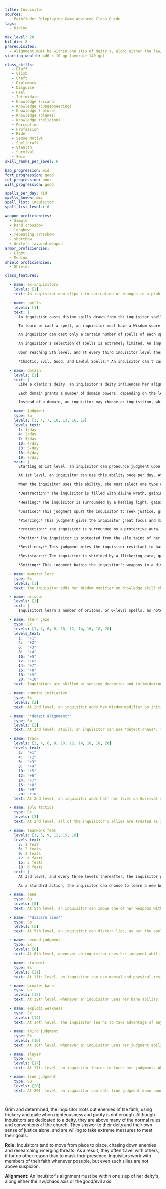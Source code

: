 ```yaml
---
title: Inquisitor
sources:
  - Pathfinder Roleplaying Game Advanced Class Guide
tags:
  - Divine

max_level: 20
hit_die: 8
prerequisites:
  - Alignment must be within one step of deity's, along either the law/chaos axis or the good/evil axis.
starting_wealth: 4d6 × 10 gp (average 140 gp)

class_skills:
   - Bluff
   - Climb
   - Craft
   - Diplomacy
   - Disguise
   - Heal
   - Intimidate
   - Knowledge (arcana)
   - Knowledge (dungeoneering)
   - Knowledge (nature)
   - Knowledge (planes)
   - Knowledge (religion)
   - Perception
   - Profession
   - Ride
   - Sense Motive
   - Spellcraft
   - Stealth
   - Survival
   - Swim
skill_ranks_per_level: 6

bab_progression: mid
fort_progression: good
ref_progression: poor
will_progression: good

spells_per_day: mid
spells_known: mid
spell_list: inquisitor
spell_list_levels: 6

weapon_proficiencies:
  - Simple
  - hand crossbow
  - longbow
  - repeating crossbow
  - shortbow
  - deity's favored weapon
armor_proficiencies:
  - Light
  - Medium
shield_proficiencies:
  - Shields

class_features:

  - name: ex-inquisitors
    levels: [1]
    text: An inquisitor who slips into corruption or changes to a prohibited alignment loses all spells and the judgment ability. She cannot thereafter gain levels as an inquisitor until she atones (see the *atonement* spell description). An inquisitor who becomes an ex-inquisitor can, with the GM's permission, take the heretic archetype, replacing her class abilities with the appropriate archetype abilities. If the character atones or joins a different faith, she loses her heretic abilities and regains her previous inquisitor class abilities.

  - name: spells
    levels: [1]
    text: |
      An inquisitor casts divine spells drawn from the inquisitor spell list. She can cast any spell she knows at any time without preparing it ahead of time, assuming she has not yet used up her allotment of spells per day for the spell's level.

      To learn or cast a spell, an inquisitor must have a Wisdom score equal to at least 10 + the spell level. The Difficulty Class for a saving throw against an inquisitor's spell is 10 + the spell level + the inquisitor's Wisdom modifier.

      An inquisitor can cast only a certain number of spells of each spell level each day. Her base daily spell allotment is given on Table: Inquisitor. In addition, she receives bonus spells per day if she has a high Wisdom score (see Table: Ability Modifiers and Bonus Spells).

      An inquisitor's selection of spells is extremely limited. An inquisitor begins play knowing four 0-level spells and two 1st-level spells of the inquisitor's choice. At each new inquisitor level, she gains one or more new spells as indicated on Table: Inquisitor Spells Known. (Unlike spells per day, the number of spells an inquisitor knows is not affected by her Wisdom score. The numbers on Table: Inquisitor Spells Known are fixed.)

      Upon reaching 5th level, and at every third inquisitor level thereafter (8th, 11th, and so on), an inquisitor can choose to learn a new spell in place of one she already knows. In effect, the inquisitor “loses” the old spell in exchange for the new one. The new spell's level must be the same as that of the spell being exchanged, and it must be at least one level lower than the highest-level inquisitor spell she can cast. The inquisitor may swap out only a single spell at any given level and must choose whether or not to swap the spell at the same time that she gains new spells known for the level.

      *Chaotic, Evil, Good, and Lawful Spells:* An inquisitor can't cast spells of an alignment opposed to her own or her deity's (if she has one). Spells associated with particular alignments are indicated by the chaotic, evil, good and lawful descriptors in their spell descriptions.

  - name: domain
    levels: [1]
    text: |
      Like a cleric's deity, an inquisitor's deity influences her alignment, what magic she can perform, and her values. Although not as tied to the tenets of the deity as a cleric, an inquisitor must still hold such guidelines in high regard, despite that fact she can go against them if it serves the greater good of the faith. An inquisitor can select one domain from among those belonging to her deity. She can select an alignment domain only if her alignment matches that domain. With the GM's approval, an inquisitor can be devoted to an ideal instead of a deity, selecting one domain to represent her personal inclination and abilities. The restriction on alignment domains still applies.

      Each domain grants a number of domain powers, depending on the level of the inquisitor. An inquisitor does not gain the bonus spells listed for each domain, nor does she gain bonus spell slots. The inquisitor uses her level as her effective cleric level when determining the power and effect of her domain powers. If the inquisitor has cleric levels, one of her two domain selections must be the same domain selected as an inquisitor. Levels of cleric and inquisitor stack for the purpose of determining domain powers and abilities, but not for bonus spells.

      Instead of a domain, an inquisitor may choose an inquisition, which are similar to domains but do not include domain spells.

  - name: judgment
    type: Su
    levels: [1, 4, 7, 10, 13, 16, 19]
    levels_text:
      1: 1/day
      4: 2/day
      7: 3/day
      10: 4/day
      13: 5/day
      16: 6/day
      19: 7/day
    text: |
      Starting at 1st level, an inquisitor can pronounce judgment upon her foes as a swift action. Starting when the judgment is made, the inquisitor receives a bonus or special ability based on the type of judgment made.

      At 1st level, an inquisitor can use this ability once per day. At 4th level and every three levels thereafter, the inquisitor can use this ability one additional time per day. Once activated, this ability lasts until the combat ends, at which point all of the bonuses immediately end. The inquisitor must participate in the combat to gain these bonuses. If she is frightened, panicked, paralyzed, stunned, unconscious, or otherwise prevented from participating in the combat, the ability does not end, but the bonuses do not resume until she can participate in the combat again.

      When the inquisitor uses this ability, she must select one type of judgment to make. As a swift action, she can change this judgment to another type. If the inquisitor is evil, she receives profane bonuses instead of sacred, as appropriate. Neutral inquisitors must select profane or sacred bonuses. Once made, this choice cannot be changed.

      *Destruction:* The inquisitor is filled with divine wrath, gaining a +1 sacred bonus on all weapon damage rolls. This bonus increases by +1 for every three inquisitor levels she possesses.

      *Healing:* The inquisitor is surrounded by a healing light, gaining fast healing 1. This causes the inquisitor to heal 1 point of damage each round as long as the inquisitor is alive and the judgment lasts. The amount of healing increases by 1 point for every three inquisitor levels she possesses.

      *Justice:* This judgment spurs the inquisitor to seek justice, granting a +1 sacred bonus on all attack rolls. This bonus increases by +1 for every five inquisitor levels she possesses. At 10th level, this bonus is doubled on all attack rolls made to confirm critical hits.

      *Piercing:* This judgment gives the inquisitor great focus and makes her spells more potent. This benefit grants a +1 sacred bonus on concentration checks and caster level checks made to overcome a target's spell resistance. This bonus increases by +1 for every three inquisitor levels she possesses.

      *Protection:* The inquisitor is surrounded by a protective aura, granting a +1 sacred bonus to Armor Class. This bonus increases by +1 for every five inquisitor levels she possesses. At 10th level, this bonus is doubled against attack rolls made to confirm critical hits against the inquisitor.

      *Purity:* The inquisitor is protected from the vile taint of her foes, gaining a +1 sacred bonus on all saving throws. This bonus increases by +1 for every five inquisitor levels she possesses. At 10th level, the bonus is doubled against curses, diseases, and poisons.

      *Resiliency:* This judgment makes the inquisitor resistant to harm, granting DR 1/magic. This DR increases by 1 for every five levels she possesses. At 10th level, this DR changes from magic to an alignment (chaotic, evil, good, or lawful) that is opposite the inquisitor's. If she is neutral, the inquisitor does not receive this increase.

      *Resistance:* The inquisitor is shielded by a flickering aura, gaining 2 points of energy resistance against one energy type (acid, cold, electricity, fire, or sonic) chosen when the judgment is declared. The protection increases by 2 for every three inquisitor levels she possesses.

      *Smiting:* This judgment bathes the inquisitor's weapons in a divine light. The inquisitor's weapons count as magic for the purposes of bypassing damage reduction. At 6th level, the inquisitor's weapons also count as one alignment type (chaotic, evil, good, or lawful) for the purpose of bypassing damage reduction. The type selected must match one of the inquisitor's alignments. If the inquisitor is neutral, she does not receive this bonus. At 10th level, the inquisitor's weapons also count as adamantine for the purpose of overcoming damage reduction (but not for reducing hardness).

  - name: monster lore
    type: Ex
    levels: [1]
    text: The inquisitor adds her Wisdom modifier on Knowledge skill checks in addition to her Intelligence modifier, when making skill checks to identify the abilities and weaknesses of creatures.

  - name: orisons
    levels: [1]
    text: |
      Inquisitors learn a number of orisons, or 0-level spells, as noted on Table: Inquisitor Spells Known. These spells are cast like any other spell, but they are not expended when cast and may be used again. Orisons prepared using other spell slots, such as those due to metamagic feats, are expended normally.

  - name: stern gaze
    type: Ex
    levels: [1, 4, 6, 8, 10, 12, 14, 16, 18, 20]
    levels_text:
      1:  "+1"
      4:  "+2"
      6:  "+3"
      8:  "+4"
      10: "+5"
      12: "+6"
      14: "+7"
      16: "+8"
      18: "+9"
      20: "+10"
    text: Inquisitors are skilled at sensing deception and intimidating their foes. An inquisitor receives a morale bonus on all Intimidate and Sense Motive checks equal to 1/2 her inquisitor level (minimum +1).

  - name: cunning initiative
    type: Ex
    levels: [2]
    text: At 2nd level, an inquisitor adds her Wisdom modifier on initiative checks, in addition to her Dexterity modifier.

  - name: "*detect alignment*"
    type: Sp
    levels: [2]
    text: At 2nd level, atwill, an inquisitor can use *detect chaos*, *detect evil*, *detect good*, or *detect law*. She can only use one of these at any given time.

  - name: track
    levels: [2, 4, 6, 8, 10, 12, 14, 16, 18, 20]
    levels_text:
      2:  "+1"
      4:  "+2"
      6:  "+3"
      8:  "+4"
      10: "+5"
      12: "+6"
      14: "+7"
      16: "+8"
      18: "+9"
      20: "+10"
    text: At 2nd level, an inquisitor adds half her level on Survival skill checks made to follow or identify tracks.

  - name: solo tactics
    type: Ex
    levels: [3]
    text: At 3rd level, all of the inquisitor's allies are treated as if they possessed the same teamwork feats as the inquisitor for the purpose of determining whether the inquisitor receives a bonus from her teamwork feats. Her allies do not receive any bonuses from these feats unless they actually possess the feats themselves. The allies' positioning and actions must still meet the prerequisites listed in the teamwork feat for the inquisitor to receive the listed bonus.

  - name: teamwork feat
    levels: [3, 6, 9, 12, 15, 18]
    levels_text:
      3: 1 feat
      6: 2 feats
      9: 3 feats
      12: 4 feats
      15: 5 feats
      18: 6 feats
    text: |
      At 3rd level, and every three levels thereafter, the inquisitor gains a bonus feat in addition to those gained from normal advancement. These bonus feats must be selected from those listed as teamwork feats. The inquisitor must meet the prerequisites of the selected bonus feat.

      As a standard action, the inquisitor can choose to learn a new bonus teamwork feat in place of the most recent bonus teamwork feat she has already learned. In effect, the inquisitor loses the bonus feat in exchange for the new one. She can only change the most recent teamwork feat gained. Whenever she gains a new teamwork feat, the previous teamwork feat becomes set and cannot be changed again. An inquisitor can change her most recent teamwork feat a number of times per day equal to her Wisdom modifier.

  - name: bane
    type: Su
    levels: [5]
    text: At 5th level, an inquisitor can imbue one of her weapons with the bane weapon special ability as a swift action. She must select one creature type when she uses this ability (and a subtype if the creature type selected is humanoid or outsider). Once selected, the type can be changed as a swift action. This ability only functions while the inquisitor wields the weapon. If dropped or taken, the weapon resumes granting this ability if it is returned to the inquisitor before the duration expires. This ability lasts for a number of rounds per day equal to the inquisitor's level. These rounds do not need to be consecutive.

  - name: "*discern lies*"
    type: Sp
    levels: [5]
    text: At 5th level, an inquisitor can discern lies, as per the spell, for a number of rounds per day equal to her inquisitor level. These rounds do not need to be consecutive. Activating this ability is an immediate action.

  - name: second judgment
    type: Ex
    levels: [8]
    text: At 8th level, whenever an inquisitor uses her judgment ability, she selects two different judgments, instead of one. This only consumes one use of her judgment ability. As a swift action, she can change one of these judgments to another type.

  - name: stalwart
    type: Ex
    levels: [11]
    text: At 11th level, an inquisitor can use mental and physical resiliency to avoid certain attacks. If she makes a Fortitude or Will saving throw against an attack that has a reduced effect on a successful save, she instead avoids the effect entirely. This ability can only be used if the inquisitor is wearing light armor, medium armor, or no armor. A helpless inquisitor does not gain the benefit of the stalwart ability.

  - name: greater bane
    type: Su
    levels: [12]
    text: At 12th level, whenever an inquisitor uses her bane ability, the amount of bonus damage dealt by the weapon against creatures of the selected type increases to 4d6.

  - name: exploit weakness
    type: Ex
    levels: [14]
    text: At 14th level, the inquisitor learns to take advantage of any opportunity that presents itself. Whenever the inquisitor scores a critical hit, she ignores any damage reduction the target might have. In addition, if the target has regeneration, the creature loses regeneration on the round following the critical hit and can die normally during that round. Creatures whose regeneration always functions are immune to this ability. Finally, if the inquisitor deals energy damage to a creature with vulnerability to that energy type, she deals +1 point of damage per die rolled.

  - name: third judgment
    type: Ex
    levels: [16]
    text: At 16th level, whenever an inquisitor uses her judgment ability, she selects three different judgments, instead of just two. This only consumes one use of her judgment ability. As a swift action, the inquisitor can change one of these judgments to another type.

  - name: slayer
    type: Ex
    levels: [17]
    text: At 17th level, an inquisitor learns to focus her judgment. Whenever an inquisitor uses her judgment ability, she must select one type of judgment. She is treated as if she were 5 levels higher for the purposes of determining the bonus granted by this judgment. Unlike other types of judgment, the one enhanced by this ability cannot be changed for the remainder of the judgment.

  - name: true judgment
    type: Su
    levels: [20]
    text: At 20th level, an inquisitor can call true judgment down upon a foe during combat. Whenever an inquisitor uses her judgment ability, the inquisitor can invoke true judgment on a foe as a swift action. Once declared, the inquisitor can make a single melee (or ranged attack, if the foe is within 30 feet) against the target. If the attack hits, it deals damage normally and the target must make a Fortitude save or die. The DC of this save is equal to 10 + 1/2 the inquisitor's level + the inquisitor's Wisdom modifier. Regardless of whether or not the save is made, the target creature is immune to the inquisitor's true judgment ability for 24 hours. Once this ability has been used, it cannot be used again for 1d4 rounds.

---
```


Grim and determined, the inquisitor roots out enemies of the faith, using trickery and guile when righteousness and purity is not enough. Although inquisitors are dedicated to a deity, they are above many of the normal rules and conventions of the church. They answer to their deity and their own sense of justice alone, and are willing to take extreme measures to meet their goals.

**Role:** Inquisitors tend to move from place to place, chasing down enemies and researching emerging threats. As a result, they often travel with others, if for no other reason than to mask their presence. Inquisitors work with members of their faith whenever possible, but even such allies are not above suspicion.

**Alignment:** An inquisitor's alignment must be within one step of her deity's, along either the law/chaos axis or the good/evil axis.
